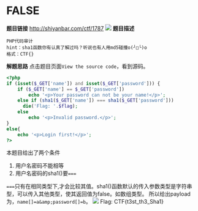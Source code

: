 # FALSE
**题目链接**
http://shiyanbar.com/ctf/1787
![](http://www.xianxianlabs.com:80/wp-content/uploads/2018/07/75d47a3e3afe609e3e0b702116b462ea.png)
**题目描述**
```
PHP代码审计
hint：sha1函数你有认真了解过吗？听说也有人用md5碰撞o(╯□╰)o
格式：CTF{}
```
**解题思路**
点击题目页面`View the source code`，看到源码。
```php
<?php
if (isset($_GET['name']) and isset($_GET['password'])) {
    if ($_GET['name'] == $_GET['password'])
        echo '<p>Your password can not be your name!</p>';
    else if (sha1($_GET['name']) === sha1($_GET['password']))
      die('Flag: '.$flag);
    else
        echo '<p>Invalid password.</p>';
}
else{
	echo '<p>Login first!</p>';
?>
```
本题目给出了两个条件
1. 用户名密码不能相等
2. 用户名密码的sha1()要`===`

`===`只有在相同类型下,才会比较其值。sha1()函数默认的传入参数类型是字符串型，可以传入其他类型，使其返回值为false。如数组类型。
所以给出payload为，`name[]=a&amp;password[]=b`。
![](http://www.xianxianlabs.com:80/wp-content/uploads/2018/07/4fe7546fbb89c968ef3bb6729a1502a8.png)
Flag: CTF{t3st_th3_Sha1}